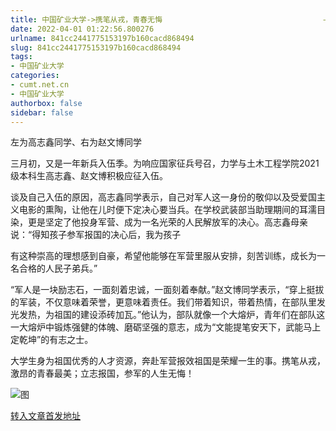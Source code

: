 ```yaml
---
title: 中国矿业大学->携笔从戎，青春无悔                                    ——力土学院两名2021级本科生应征入伍 | cumt.net.cn
date: 2022-04-01 01:22:56.800276
urlname: 841cc2441775153197b160cacd868494
slug: 841cc2441775153197b160cacd868494
tags: 
- 中国矿业大学
categories:
- cumt.net.cn
- 中国矿业大学
authorbox: false
sidebar: false
---
```

左为高志鑫同学、右为赵文博同学

三月初，又是一年新兵入伍季。为响应国家征兵号召，力学与土木工程学院2021级本科生高志鑫、赵文博积极应征入伍。

谈及自己入伍的原因，高志鑫同学表示，自己对军人这一身份的敬仰以及受爱国主义电影的熏陶，让他在儿时便下定决心要当兵。在学校武装部当助理期间的耳濡目染，更是坚定了他投身军营、成为一名光荣的人民解放军的决心。高志鑫母亲说：“得知孩子参军报国的决心后，我为孩子
<!--more-->
有这种崇高的理想感到自豪，希望他能够在军营里服从安排，刻苦训练，成长为一名合格的人民子弟兵。”

“军人是一块励志石，一面刻着忠诚，一面刻着奉献。”赵文博同学表示，“穿上挺拔的军装，不仅意味着荣誉，更意味着责任。我们带着知识，带着热情，在部队里发光发热，为祖国的建设添砖加瓦。”他认为，部队就像一个大熔炉，青年们在部队这一大熔炉中锻炼强健的体魄、磨砺坚强的意志，成为“文能提笔安天下，武能马上定乾坤”的有志之士。

大学生身为祖国优秀的人才资源，奔赴军营报效祖国是荣耀一生的事。携笔从戎，激昂的青春最美；立志报国，参军的人生无悔！

![图](http://xwzx.cumt.edu.cn/_upload/article/images/2c/07/495ee1fd459b88f2d815c2cc02c2/e88cde08-144a-44f3-8044-628316309f8e.jpg)

[转入文章首发地址](http://xwzx.cumt.edu.cn/75/a2/c523a619938/page.htm)